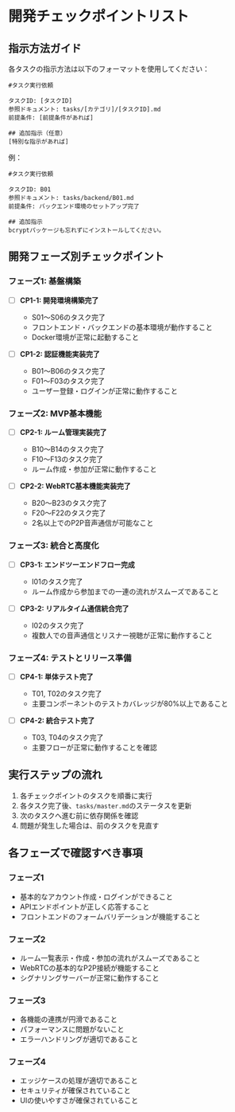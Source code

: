 # 開発チェックポイントリスト

## 指示方法ガイド

各タスクの指示方法は以下のフォーマットを使用してください：

```
#タスク実行依頼

タスクID: [タスクID]
参照ドキュメント: tasks/[カテゴリ]/[タスクID].md
前提条件: [前提条件があれば]

## 追加指示（任意）
[特別な指示があれば]
```

例：
```
#タスク実行依頼

タスクID: B01
参照ドキュメント: tasks/backend/B01.md
前提条件: バックエンド環境のセットアップ完了

## 追加指示
bcryptパッケージも忘れずにインストールしてください。
```

## 開発フェーズ別チェックポイント

### フェーズ1: 基盤構築

- [ ] **CP1-1: 開発環境構築完了**
  - S01〜S06のタスク完了
  - フロントエンド・バックエンドの基本環境が動作すること
  - Docker環境が正常に起動すること

- [ ] **CP1-2: 認証機能実装完了**
  - B01〜B06のタスク完了
  - F01〜F03のタスク完了
  - ユーザー登録・ログインが正常に動作すること

### フェーズ2: MVP基本機能

- [ ] **CP2-1: ルーム管理実装完了**
  - B10〜B14のタスク完了
  - F10〜F13のタスク完了
  - ルーム作成・参加が正常に動作すること

- [ ] **CP2-2: WebRTC基本機能実装完了**
  - B20〜B23のタスク完了
  - F20〜F22のタスク完了
  - 2名以上でのP2P音声通信が可能なこと

### フェーズ3: 統合と高度化

- [ ] **CP3-1: エンドツーエンドフロー完成**
  - I01のタスク完了
  - ルーム作成から参加までの一連の流れがスムーズであること

- [ ] **CP3-2: リアルタイム通信統合完了**
  - I02のタスク完了
  - 複数人での音声通信とリスナー視聴が正常に動作すること

### フェーズ4: テストとリリース準備

- [ ] **CP4-1: 単体テスト完了**
  - T01, T02のタスク完了
  - 主要コンポーネントのテストカバレッジが80%以上であること

- [ ] **CP4-2: 統合テスト完了**
  - T03, T04のタスク完了
  - 主要フローが正常に動作することを確認

## 実行ステップの流れ

1. 各チェックポイントのタスクを順番に実行
2. 各タスク完了後、`tasks/master.md`のステータスを更新
3. 次のタスクへ進む前に依存関係を確認
4. 問題が発生した場合は、前のタスクを見直す

## 各フェーズで確認すべき事項

### フェーズ1
- 基本的なアカウント作成・ログインができること
- APIエンドポイントが正しく応答すること
- フロントエンドのフォームバリデーションが機能すること

### フェーズ2
- ルーム一覧表示・作成・参加の流れがスムーズであること
- WebRTCの基本的なP2P接続が機能すること
- シグナリングサーバーが正常に動作すること

### フェーズ3
- 各機能の連携が円滑であること
- パフォーマンスに問題がないこと
- エラーハンドリングが適切であること

### フェーズ4
- エッジケースの処理が適切であること
- セキュリティが確保されていること
- UIの使いやすさが確保されていること 